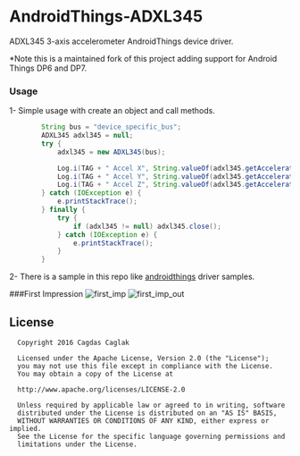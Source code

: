 # AndroidThings-ADXL345
ADXL345 3-axis accelerometer AndroidThings device driver.

\*Note this is a maintained fork of this project adding support for Android Things DP6 and DP7.

### Usage
1- Simple usage with create an object and call methods.
```java
        String bus = "device_specific_bus";
        ADXL345 adxl345 = null;
        try {
            adxl345 = new ADXL345(bus);

            Log.i(TAG + " Accel X", String.valueOf(adxl345.getAccelerationX()));
            Log.i(TAG + " Accel Y", String.valueOf(adxl345.getAccelerationY()));
            Log.i(TAG + " Accel Z", String.valueOf(adxl345.getAccelerationZ()));
        } catch (IOException e) {
            e.printStackTrace();
        } finally {
            try {
                if (adxl345 != null) adxl345.close();
            } catch (IOException e) {
                e.printStackTrace();
            }
        }
```

2- There is a sample in this repo like [androidthings](https://github.com/androidthings/drivers-samples) driver samples.

###First Impression
![first_imp](first_imp.png)
![first_imp_out](first_imp_out2.png)

License
-------

      Copyright 2016 Cagdas Caglak

      Licensed under the Apache License, Version 2.0 (the "License");
      you may not use this file except in compliance with the License.
      You may obtain a copy of the License at

      http://www.apache.org/licenses/LICENSE-2.0

      Unless required by applicable law or agreed to in writing, software
      distributed under the License is distributed on an "AS IS" BASIS,
      WITHOUT WARRANTIES OR CONDITIONS OF ANY KIND, either express or implied.
      See the License for the specific language governing permissions and
      limitations under the License.